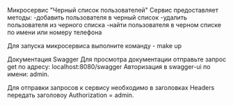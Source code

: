 Микросервис "Черный список пользователей"
Сервис предоставляет методы: 
  -добавить пользователя в черный список
  -удалить пользователя из черного списка
  -найти пользователя в черном списке по имени или номеру телефона

Для запуска микросервиса выполните команду - make up

Документация Swagger
Для просмотра документации отправьте запрос get по адресу: localhost:8080/swagger
Авторизация в swagger-ui по имени: admin.

Для отправки запросов к сервису необходимо в заголовках Headers передать заголовоу Authorization = admin. 
